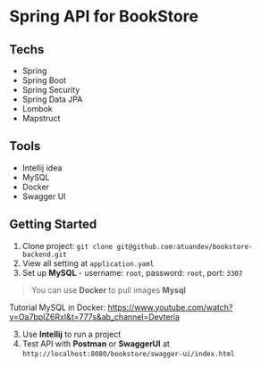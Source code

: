 # Spring API for BookStore

## Techs
- Spring
- Spring Boot
- Spring Security
- Spring Data JPA
- Lombok
- Mapstruct

## Tools
- Intellij idea
- MySQL
- Docker
- Swagger UI

## Getting Started
1. Clone project: `git clone git@github.com:atuandev/bookstore-backend.git`
2. View all setting at `application.yaml` 
3. Set up **MySQL** - username: `root`, password: `root`, port: `3307`
> You can use **Docker** to pull images **Mysql**

Tutorial MySQL in Docker: https://www.youtube.com/watch?v=Oa7bpIZ6RxI&t=777s&ab_channel=Devteria

3. Use **Intellij** to run a project
4. Test API with **Postman** or **SwaggerUI** at `http://localhost:8080/bookstore/swagger-ui/index.html`
